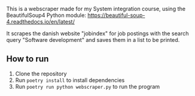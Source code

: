 This is a webscraper made for my System integration course, using the BeautifulSoup4 Python module: https://beautiful-soup-4.readthedocs.io/en/latest/

It scrapes the danish website "jobindex" for job postings with the search query "Software development" and saves them in a list to be printed.



## How to run
1. Clone the repository
2. Run `poetry install` to install dependencies
3. Run `poetry run python webscraper.py` to run the program
